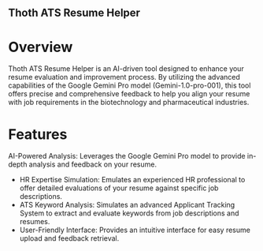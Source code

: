 ## Thoth ATS Resume Helper

# Overview
Thoth ATS Resume Helper is an AI-driven tool designed to enhance your resume evaluation and improvement process. By utilizing the advanced capabilities of the Google Gemini Pro model (Gemini-1.0-pro-001), this tool offers precise and comprehensive feedback to help you align your resume with job requirements in the biotechnology and pharmaceutical industries.

# Features
AI-Powered Analysis: Leverages the Google Gemini Pro model to provide in-depth analysis and feedback on your resume.
* HR Expertise Simulation: Emulates an experienced HR professional to offer detailed evaluations of your resume against specific job descriptions.
* ATS Keyword Analysis: Simulates an advanced Applicant Tracking System to extract and evaluate keywords from job descriptions and resumes.
* User-Friendly Interface: Provides an intuitive interface for easy resume upload and feedback retrieval.



